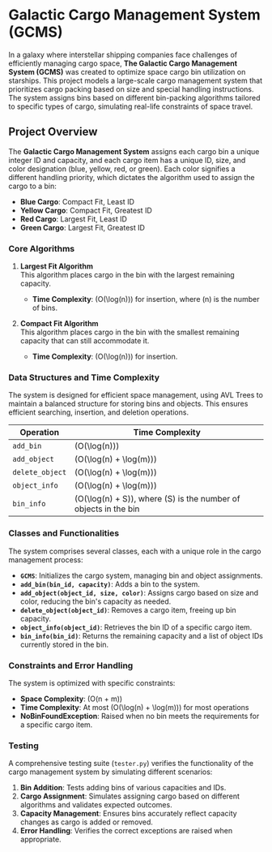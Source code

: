 # Galactic Cargo Management System (GCMS)

In a galaxy where interstellar shipping companies face challenges of efficiently managing cargo space, **The Galactic Cargo Management System (GCMS)** was created to optimize space cargo bin utilization on starships. This project models a large-scale cargo management system that prioritizes cargo packing based on size and special handling instructions. The system assigns bins based on different bin-packing algorithms tailored to specific types of cargo, simulating real-life constraints of space travel.

## Project Overview

The **Galactic Cargo Management System** assigns each cargo bin a unique integer ID and capacity, and each cargo item has a unique ID, size, and color designation (blue, yellow, red, or green). Each color signifies a different handling priority, which dictates the algorithm used to assign the cargo to a bin:

- **Blue Cargo**: Compact Fit, Least ID
- **Yellow Cargo**: Compact Fit, Greatest ID
- **Red Cargo**: Largest Fit, Least ID
- **Green Cargo**: Largest Fit, Greatest ID

### Core Algorithms

1. **Largest Fit Algorithm**  
   This algorithm places cargo in the bin with the largest remaining capacity.  
   - **Time Complexity**: \(O(\log(n))\) for insertion, where \(n\) is the number of bins.
  
2. **Compact Fit Algorithm**  
   This algorithm places cargo in the bin with the smallest remaining capacity that can still accommodate it.  
   - **Time Complexity**: \(O(\log(n))\) for insertion.

### Data Structures and Time Complexity

The system is designed for efficient space management, using AVL Trees to maintain a balanced structure for storing bins and objects. This ensures efficient searching, insertion, and deletion operations.

| Operation                  | Time Complexity                   |
|----------------------------|-----------------------------------|
| `add_bin`                  | \(O(\log(n))\)                    |
| `add_object`               | \(O(\log(n) + \log(m))\)          |
| `delete_object`            | \(O(\log(n) + \log(m))\)          |
| `object_info`              | \(O(\log(n) + \log(m))\)          |
| `bin_info`                 | \(O(\log(n) + S)\), where \(S\) is the number of objects in the bin |

### Classes and Functionalities

The system comprises several classes, each with a unique role in the cargo management process:

- **`GCMS`**: Initializes the cargo system, managing bin and object assignments.
- **`add_bin(bin_id, capacity)`**: Adds a bin to the system.
- **`add_object(object_id, size, color)`**: Assigns cargo based on size and color, reducing the bin's capacity as needed.
- **`delete_object(object_id)`**: Removes a cargo item, freeing up bin capacity.
- **`object_info(object_id)`**: Retrieves the bin ID of a specific cargo item.
- **`bin_info(bin_id)`**: Returns the remaining capacity and a list of object IDs currently stored in the bin.

### Constraints and Error Handling

The system is optimized with specific constraints:
- **Space Complexity**: \(O(n + m)\)
- **Time Complexity**: At most \(O(\log(n) + \log(m))\) for most operations
- **NoBinFoundException**: Raised when no bin meets the requirements for a specific cargo item.

### Testing

A comprehensive testing suite (`tester.py`) verifies the functionality of the cargo management system by simulating different scenarios:

1. **Bin Addition**: Tests adding bins of various capacities and IDs.
2. **Cargo Assignment**: Simulates assigning cargo based on different algorithms and validates expected outcomes.
3. **Capacity Management**: Ensures bins accurately reflect capacity changes as cargo is added or removed.
4. **Error Handling**: Verifies the correct exceptions are raised when appropriate.
